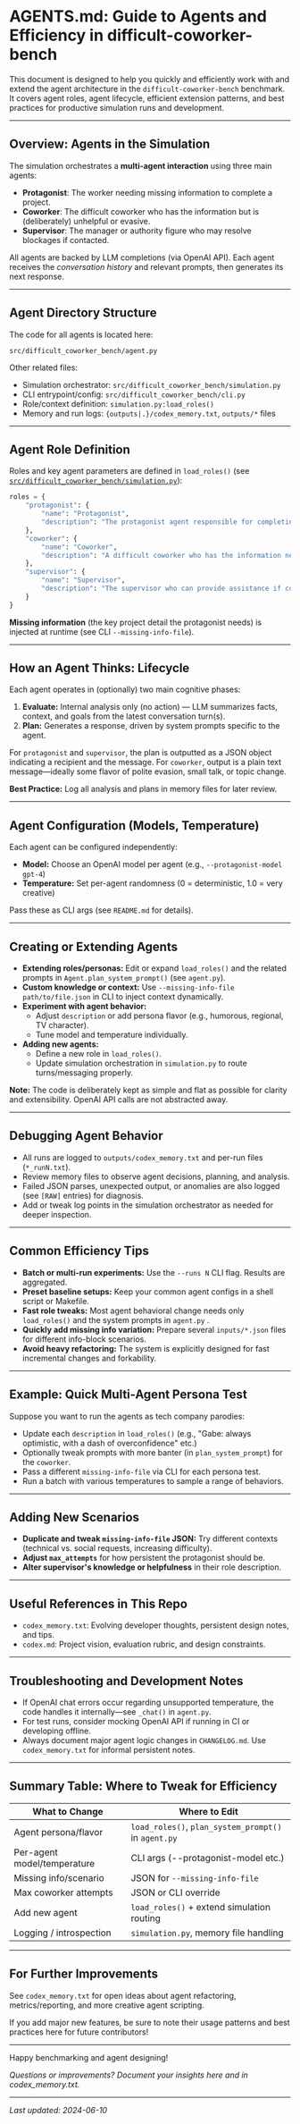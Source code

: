 # AGENTS.md: Guide to Agents and Efficiency in difficult-coworker-bench

This document is designed to help you quickly and efficiently work with and extend the agent architecture in the `difficult-coworker-bench` benchmark. It covers agent roles, agent lifecycle, efficient extension patterns, and best practices for productive simulation runs and development.

---

## Overview: Agents in the Simulation

The simulation orchestrates a **multi-agent interaction** using three main agents:

- **Protagonist**: The worker needing missing information to complete a project.
- **Coworker**: The difficult coworker who has the information but is (deliberately) unhelpful or evasive.
- **Supervisor**: The manager or authority figure who may resolve blockages if contacted.

All agents are backed by LLM completions (via OpenAI API). Each agent receives the *conversation history* and relevant prompts, then generates its next response.

---

## Agent Directory Structure

The code for all agents is located here:

```
src/difficult_coworker_bench/agent.py
```

Other related files:
- Simulation orchestrator: `src/difficult_coworker_bench/simulation.py`
- CLI entrypoint/config: `src/difficult_coworker_bench/cli.py`
- Role/context definition: `simulation.py:load_roles()`
- Memory and run logs: `{outputs|.}/codex_memory.txt`, `outputs/*` files

---

## Agent Role Definition

Roles and key agent parameters are defined in `load_roles()` (see [`src/difficult_coworker_bench/simulation.py`](src/difficult_coworker_bench/simulation.py)):

```python
roles = {
    "protagonist": {
        "name": "Protagonist",
        "description": "The protagonist agent responsible for completing the project."
    },
    "coworker": {
        "name": "Coworker",
        "description": "A difficult coworker who has the information needed but is unhelpful."
    },
    "supervisor": {
        "name": "Supervisor",
        "description": "The supervisor who can provide assistance if contacted."
    }
}
```

**Missing information** (the key project detail the protagonist needs) is injected at runtime (see CLI `--missing-info-file`).

---

## How an Agent Thinks: Lifecycle

Each agent operates in (optionally) two main cognitive phases:

1. **Evaluate:** Internal analysis only (no action) — LLM summarizes facts, context, and goals from the latest conversation turn(s).
2. **Plan:** Generates a response, driven by system prompts specific to the agent.

For `protagonist` and `supervisor`, the plan is outputted as a JSON object indicating a recipient and the message. For `coworker`, output is a plain text message—ideally some flavor of polite evasion, small talk, or topic change.

**Best Practice:** Log all analysis and plans in memory files for later review.

---

## Agent Configuration (Models, Temperature)

Each agent can be configured independently:
- **Model:** Choose an OpenAI model per agent (e.g., `--protagonist-model gpt-4`)
- **Temperature:** Set per-agent randomness (0 = deterministic, 1.0 = very creative)

Pass these as CLI args (see `README.md` for details).

---

## Creating or Extending Agents

- **Extending roles/personas:** Edit or expand `load_roles()` and the related prompts in `Agent.plan_system_prompt()` (see `agent.py`).
- **Custom knowledge or context:** Use `--missing-info-file path/to/file.json` in CLI to inject context dynamically.
- **Experiment with agent behavior:** 
  - Adjust `description` or add persona flavor (e.g., humorous, regional, TV character).
  - Tune model and temperature individually.
- **Adding new agents:**
  - Define a new role in `load_roles()`.
  - Update simulation orchestration in `simulation.py` to route turns/messaging properly.

**Note:** The code is deliberately kept as simple and flat as possible for clarity and extensibility. OpenAI API calls are not abstracted away.

---

## Debugging Agent Behavior

- All runs are logged to `outputs/codex_memory.txt` and per-run files (`*_runN.txt`).
- Review memory files to observe agent decisions, planning, and analysis.
- Failed JSON parses, unexpected output, or anomalies are also logged (see `[RAW]` entries) for diagnosis.
- Add or tweak log points in the simulation orchestrator as needed for deeper inspection.

---

## Common Efficiency Tips

- **Batch or multi-run experiments:** Use the `--runs N` CLI flag. Results are aggregated.
- **Preset baseline setups:** Keep your common agent configs in a shell script or Makefile.
- **Fast role tweaks:** Most agent behavioral change needs only `load_roles()` and the system prompts in `agent.py` .
- **Quickly add missing info variation:** Prepare several `inputs/*.json` files for different info-block scenarios.
- **Avoid heavy refactoring:** The system is explicitly designed for fast incremental changes and forkability.

---

## Example: Quick Multi-Agent Persona Test

Suppose you want to run the agents as tech company parodies:
- Update each `description` in `load_roles()` (e.g., "Gabe: always optimistic, with a dash of overconfidence" etc.)
- Optionally tweak prompts with more banter (in `plan_system_prompt`) for the `coworker`.
- Pass a different `missing-info-file` via CLI for each persona test.
- Run a batch with various temperatures to sample a range of behaviors.

---

## Adding New Scenarios

- **Duplicate and tweak `missing-info-file` JSON:** Try different contexts (technical vs. social requests, increasing difficulty).
- **Adjust `max_attempts`** for how persistent the protagonist should be.
- **Alter supervisor's knowledge or helpfulness** in their role description.

---

## Useful References in This Repo

- `codex_memory.txt`: Evolving developer thoughts, persistent design notes, and tips.
- `codex.md`: Project vision, evaluation rubric, and design constraints.

---

## Troubleshooting and Development Notes

- If OpenAI chat errors occur regarding unsupported temperature, the code handles it internally—see `_chat()` in `agent.py`.
- For test runs, consider mocking OpenAI API if running in CI or developing offline.
- Always document major agent logic changes in `CHANGELOG.md`. Use `codex_memory.txt` for informal persistent notes.

---

## Summary Table: Where to Tweak for Efficiency

| What to Change               | Where to Edit                                       |
|-----------------------------|-----------------------------------------------------|
| Agent persona/flavor         | `load_roles()`, `plan_system_prompt()` in `agent.py` |
| Per-agent model/temperature  | CLI args (--protagonist-model etc.)                 |
| Missing info/scenario        | JSON for `--missing-info-file`                      |
| Max coworker attempts        | JSON or CLI override                                |
| Add new agent                | `load_roles()` + extend simulation routing          |
| Logging / introspection      | `simulation.py`, memory file handling               |

---

## For Further Improvements

See `codex_memory.txt` for open ideas about agent refactoring, metrics/reporting, and more creative agent scripting.

If you add major new features, be sure to note their usage patterns and best practices here for future contributors!

---

Happy benchmarking and agent designing!

_Questions or improvements? Document your insights here and in codex_memory.txt._

---

_Last updated: 2024-06-10_
